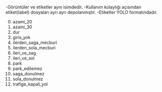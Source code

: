 -Görüntüler ve etiketler aynı isimdedir.
-Kullanım kolaylığı açısından etiket(label) dosyaları ayrı ayrı depolanmıştır.
-Etiketler YOLO formatındadır.

0. azami_20
1. azami_30
2. dur
3. giris_yok
4. ilerden_saga_mecburi
5. ilerden_sola_mecburi
6. ileri_ve_sag
7. ileri_ve_sol
8. park
9. park_edilemez
10. saga_donulmez
11. sola_donulmez
12. trafige_kapali_yol

